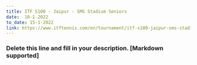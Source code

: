 ```yaml
---
title: ITF S100 - Jaipur - SMS Stadium Seniors
date:  10-1-2022  
to_date: 15-1-2022
link: https://www.itftennis.com/en/tournament/itf-s100-jaipur-sms-stadium-seniors/ind/2022/s-s100-ind-03a-2022/
---
```


### Delete this line and fill in your description. [Markdown supported]
